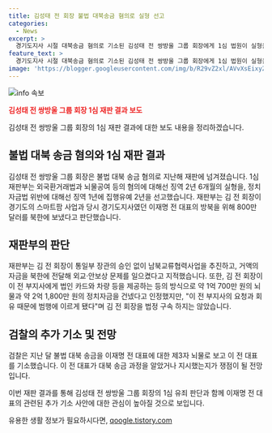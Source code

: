 ```yaml
---
title: 김성태 전 회장 불법 대북송금 혐의로 실형 선고
categories:
  - News
excerpt: >
  경기도지사 시절 대북송금 혐의로 기소된 김성태 전 쌍방울 그룹 회장에게 1심 법원이 실형을 선고했다. 김 전 회장은 800만 달러를 북한에 보냈으며, 외국환거래법과 뇌물공여 등 혐의로 징역 2년 6개월의 실형과 다른 혐의에 대해서는 징역과 집행유예가 선고됐다. 재판부는 김 전 회장이 외교·안보 문제를 야기한 것으로 지적하며, 혐의에 대해 유죄를 인정했다. 함께 재판을 받고 있는 이재명 전 대표에 대한 제3자 뇌물로 기소된 상황에서 김 전 회장과의 관련성이 주목받고 있다.
feature_text: >
  경기도지사 시절 대북송금 혐의로 기소된 김성태 전 쌍방울 그룹 회장에게 1심 법원이 실형을 선고했다. 김 전 회장은 800만 달러를 북한에 보냈으며, 외국환거래법과 뇌물공여 등 혐의로 징역 2년 6개월의 실형과 다른 혐의에 대해서는 징역과 집행유예가 선고됐다. 재판부는 김 전 회장이 외교·안보 문제를 야기한 것으로 지적하며, 혐의에 대해 유죄를 인정했다. 함께 재판을 받고 있는 이재명 전 대표에 대한 제3자 뇌물로 기소된 상황에서 김 전 회장과의 관련성이 주목받고 있다.
image: 'https://blogger.googleusercontent.com/img/b/R29vZ2xl/AVvXsEixyZcFfHzMRdzZMjFBmAUKJYCLCGyLL1o632UiGVXcaFdKo_bkvkuCioo0uUKlGfBVcT3P84aROyZIXSBEx3Aw5nCQ3pTgDom1WDC4m8eifvWiAmWEEVb4x6G_l8C0QH225ldMjyaFvpxGEBGNO37VmDTDMHGhJPq73UglMfDca1-0aw/s1600/blogspot.png'
---
```


<p><img src="https://blogger.googleusercontent.com/img/b/R29vZ2xl/AVvXsEixyZcFfHzMRdzZMjFBmAUKJYCLCGyLL1o632UiGVXcaFdKo_bkvkuCioo0uUKlGfBVcT3P84aROyZIXSBEx3Aw5nCQ3pTgDom1WDC4m8eifvWiAmWEEVb4x6G_l8C0QH225ldMjyaFvpxGEBGNO37VmDTDMHGhJPq73UglMfDca1-0aw/s1600/blogspot.png" alt="info 속보" /></p>

<p><b><span style="color: #ee2323;">김성태 전 쌍방울 그룹 회장 1심 재판 결과 보도</span></b></p>

<p>김성태 전 쌍방울 그룹 회장의 1심 재판 결과에 대한 보도 내용을 정리하겠습니다.</p>

<h2 data-ke-size="size26">불법 대북 송금 혐의와 1심 재판 결과</h2>

<p>김성태 전 쌍방울 그룹 회장은 불법 대북 송금 혐의로 지난해 재판에 넘겨졌습니다. 1심 재판부는 외국환거래법과 뇌물공여 등의 혐의에 대해선 징역 2년 6개월의 실형을, 정치자금법 위반에 대해선 징역 1년에 집행유예 2년을 선고했습니다. 재판부는 김 전 회장이 경기도의 스마트팜 사업과 당시 경기도지사였던 이재명 전 대표의 방북을 위해 800만 달러를 북한에 보냈다고 판단했습니다.</p>

<h2 data-ke-size="size26">재판부의 판단</h2>

<p>재판부는 김 전 회장이 통일부 장관의 승인 없이 남북교류협력사업을 추진하고, 거액의 자금을 북한에 전달해 외교·안보상 문제를 일으켰다고 지적했습니다. 또한, 김 전 회장이 이 전 부지사에게 법인 카드와 차량 등을 제공하는 등의 방식으로 약 1억 700만 원의 뇌물과 약 2억 1,800만 원의 정치자금을 건넸다고 인정했지만, "이 전 부지사의 요청과 회유 때문에 범행에 이르게 됐다"며 김 전 회장을 법정 구속 하지는 않았습니다.</p>

<h2 data-ke-size="size26">검찰의 추가 기소 및 전망</h2>

<p>검찰은 지난 달 불법 대북 송금을 이재명 전 대표에 대한 제3자 뇌물로 보고 이 전 대표를 기소했습니다. 이 전 대표가 대북 송금 과정을 알았거나 지시했는지가 쟁점이 될 전망입니다.</p>

<p>이번 재판 결과를 통해 김성태 전 쌍방울 그룹 회장의 1심 유죄 판단과 함께 이재명 전 대표의 관련된 추가 기소 사안에 대한 관심이 높아질 것으로 보입니다.</p>
유용한 생활 정보가 필요하시다면, <a href="https://qoogle.tistory.com" rel="dofollow">qoogle.tistory.com</a>


